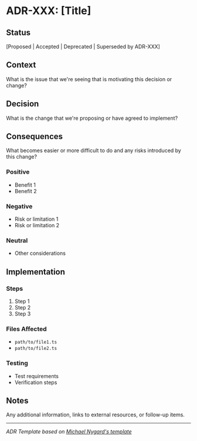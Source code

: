 # ADR-XXX: [Title]

## Status

[Proposed | Accepted | Deprecated | Superseded by ADR-XXX]

## Context

What is the issue that we're seeing that is motivating this decision or change?

## Decision

What is the change that we're proposing or have agreed to implement?

## Consequences

What becomes easier or more difficult to do and any risks introduced by this change?

### Positive
- Benefit 1
- Benefit 2

### Negative  
- Risk or limitation 1
- Risk or limitation 2

### Neutral
- Other considerations

## Implementation

### Steps
1. Step 1
2. Step 2
3. Step 3

### Files Affected
- `path/to/file1.ts`
- `path/to/file2.ts`

### Testing
- Test requirements
- Verification steps

## Notes

Any additional information, links to external resources, or follow-up items.

---

*ADR Template based on [Michael Nygard's template](https://github.com/joelparkerhenderson/architecture-decision-record/blob/main/templates/decision-record-template-by-michael-nygard/index.md)*